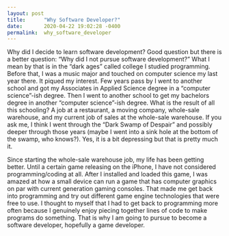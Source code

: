 ```yaml
---
layout: post
title:      "Why Software Developer?"
date:       2020-04-22 19:02:28 -0400
permalink:  why_software_developer
---
```



Why did I decide to learn software development? Good question but there is a better question: “Why did I not pursue software development?” What I mean by that is in the “dark ages” called college I studied programming. Before that, I was a music major and touched on computer science my last year there. It piqued my interest. Few years pass by I went to another school and got my Associates in Applied Science degree in a “computer science”-ish degree. Then I went to another school to get my bachelors degree in another “computer science”-ish degree. What is the result of all this schooling? A job at a restaurant, a moving company, whole-sale warehouse, and my current job of sales at the whole-sale warehouse. If you ask me, I think I went through the “Dark Swamp of Despair” and possibly deeper through those years (maybe I went into a sink hole at the bottom of the swamp, who knows?). Yes, it is a bit depressing but that is pretty much it.

Since starting the whole-sale warehouse job, my life has been getting better. Until a certain game releasing on the iPhone, I have not considered programming/coding at all. After I installed and loaded this game, I was amazed at how a small device can run a game that has computer graphics on par with current generation gaming consoles. That made me get back into programming and try out different game engine technologies that were free to use. I thought to myself that I had to get back to programming more often because I genuinely enjoy piecing together lines of code to make programs do something. That is why I am going to pursue to become a software developer, hopefully a game developer.



